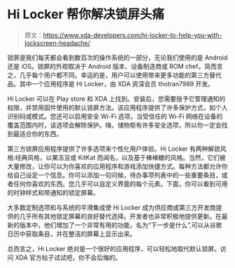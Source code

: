 # Hi Locker 帮你解决锁屏头痛

> 原文：<https://www.xda-developers.com/hi-locker-to-help-you-with-lockscreen-headache/>

锁屏是我们每天都会看到数百次的操作系统的一部分，无论我们使用的是 Android 还是 iOS。锁屏的外观取决于 Android 版本、设备制造商或 ROM chef。简而言之，几乎每个用户都不同。幸运的是，用户可以使用带来更多功能的第三方替代品。其中一个应用程序是 Hi Locker，由 XDA 资深会员 thotran7989 开发。

Hi Locker 可以在 Play store 和 XDA 上找到。安装后，您需要授予它管理通知的权限，并禁用固件使用的默认锁屏方法。该应用程序提供了许多保护方式，如个人识别码或模式。您还可以启用安全 Wi-Fi 选项，当受信任的 Wi-Fi 网络在设备的覆盖范围内时，该选项会解除保护。嗨，储物柜有许多安全选项，所以你一定会找到最适合你的东西。

第三方锁屏应用程序提供了许多选项来个性化用户体验。Hi Locker 有两种解锁风格:经典风格，以果冻豆或 KitKat 而闻名，以及基于棒棒糖的风格。当然，它们被大量修改，让你可以为你喜欢的应用程序和游戏添加快捷方式。每种方法都允许你给自己设定一个信息。你可以添加一句问候，待办事项列表中的一些重要条目，或者任何你喜欢的东西。您几乎可以自定义界面的每个元素。下面，你可以看到可用的时钟样式和带通知的锁定屏幕。

大多数定制选项和与系统的平滑集成使 Hi Locker 成为供应商或第三方开发商提供的几乎所有其他锁定屏幕的良好替代选择。开发者也非常积极地提供更新。在最新的版本中，他们增加了一个非常有用的功能，名为“下一步是什么”,可以从谷歌日历中获取条目，并在整洁的屏幕上显示出来。

总而言之，Hi Locker 绝对是一个很好的应用程序，可以轻松地取代默认锁屏。访问 XDA 官方帖子试试吧，你不会后悔的。